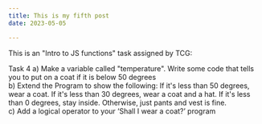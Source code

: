 ```yaml
---
title: This is my fifth post
date: 2023-05-05

---
```

This is an "Intro to JS functions" task assigned by TCG:

Task 4
a) Make a variable called "temperature". Write some code that tells you to put on a coat if it is below 50 degrees<br>
b) Extend the Program to show the following:
If it's less than 50 degrees, wear a coat.
If it's less than 30 degrees, wear a coat and a hat.
If it's less than 0 degrees, stay inside.
Otherwise, just pants and vest is fine.<br>
c) Add a logical operator to your ‘Shall I wear a coat?’ program

<script>
function testMyJS(temperature_arg) {
    if (temperature_arg < 0) {
        document.write("Stay inside");
    }
    else if (temperature_arg < 30) {
        document.write("Wear a coat and a hat");
    }
    else if (temperature_arg < 50) {
        document.write("Wear a coat");
    }
    else {
        document.write("Just pants and vest is fine");
    }

    if (temperature_arg > 20 && temperature_arg < 35) {
        document.write("<br>Time to sunbathe!");
    }
}

const temperature = 25;
testMyJS(temperature);
</script>